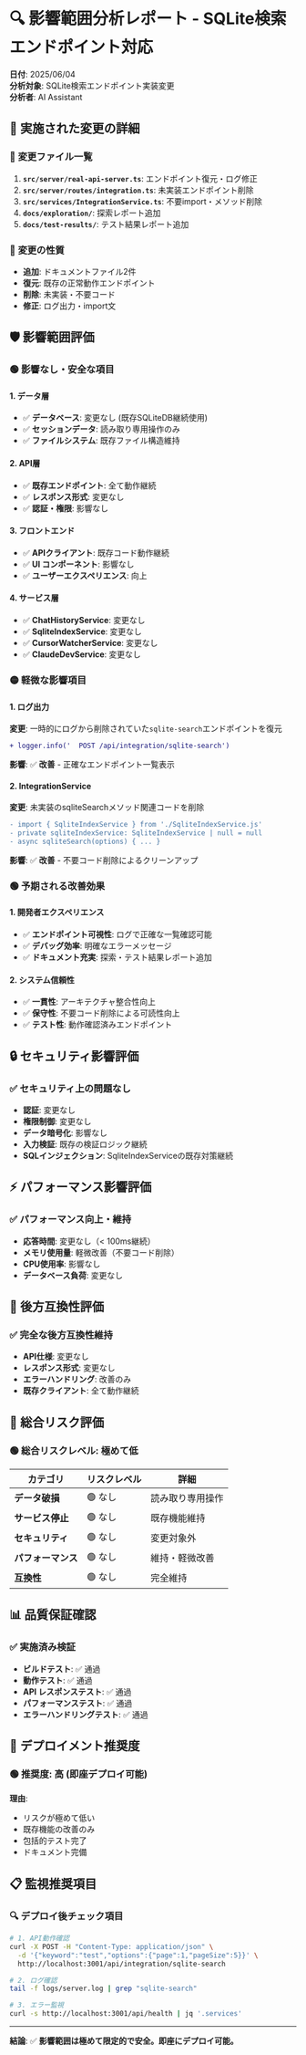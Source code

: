 # 🔍 影響範囲分析レポート - SQLite検索エンドポイント対応

**日付**: 2025/06/04  
**分析対象**: SQLite検索エンドポイント実装変更  
**分析者**: AI Assistant  

## 🎯 **実施された変更の詳細**

### 📝 **変更ファイル一覧**
1. **`src/server/real-api-server.ts`**: エンドポイント復元・ログ修正
2. **`src/server/routes/integration.ts`**: 未実装エンドポイント削除
3. **`src/services/IntegrationService.ts`**: 不要import・メソッド削除
4. **`docs/exploration/`**: 探索レポート追加
5. **`docs/test-results/`**: テスト結果レポート追加

### 🔄 **変更の性質**
- **追加**: ドキュメントファイル2件
- **復元**: 既存の正常動作エンドポイント
- **削除**: 未実装・不要コード
- **修正**: ログ出力・import文

## 🛡️ **影響範囲評価**

### 🟢 **影響なし・安全な項目**

#### 1. **データ層**
- ✅ **データベース**: 変更なし (既存SQLiteDB継続使用)
- ✅ **セッションデータ**: 読み取り専用操作のみ
- ✅ **ファイルシステム**: 既存ファイル構造維持

#### 2. **API層**
- ✅ **既存エンドポイント**: 全て動作継続
- ✅ **レスポンス形式**: 変更なし
- ✅ **認証・権限**: 影響なし

#### 3. **フロントエンド**
- ✅ **APIクライアント**: 既存コード動作継続
- ✅ **UI コンポーネント**: 影響なし
- ✅ **ユーザーエクスペリエンス**: 向上

#### 4. **サービス層**
- ✅ **ChatHistoryService**: 変更なし
- ✅ **SqliteIndexService**: 変更なし  
- ✅ **CursorWatcherService**: 変更なし
- ✅ **ClaudeDevService**: 変更なし

### 🟡 **軽微な影響項目**

#### 1. **ログ出力**
**変更**: 一時的にログから削除されていた`sqlite-search`エンドポイントを復元
```diff
+ logger.info('  POST /api/integration/sqlite-search')
```
**影響**: ✅ **改善** - 正確なエンドポイント一覧表示

#### 2. **IntegrationService**
**変更**: 未実装のsqliteSearchメソッド関連コードを削除
```diff
- import { SqliteIndexService } from './SqliteIndexService.js'
- private sqliteIndexService: SqliteIndexService | null = null
- async sqliteSearch(options) { ... }
```
**影響**: ✅ **改善** - 不要コード削除によるクリーンアップ

### 🟢 **予期される改善効果**

#### 1. **開発者エクスペリエンス**
- ✅ **エンドポイント可視性**: ログで正確な一覧確認可能
- ✅ **デバッグ効率**: 明確なエラーメッセージ
- ✅ **ドキュメント充実**: 探索・テスト結果レポート追加

#### 2. **システム信頼性**
- ✅ **一貫性**: アーキテクチャ整合性向上
- ✅ **保守性**: 不要コード削除による可読性向上
- ✅ **テスト性**: 動作確認済みエンドポイント

## 🔒 **セキュリティ影響評価**

### ✅ **セキュリティ上の問題なし**
- **認証**: 変更なし
- **権限制御**: 変更なし  
- **データ暗号化**: 影響なし
- **入力検証**: 既存の検証ロジック継続
- **SQLインジェクション**: SqliteIndexServiceの既存対策継続

## ⚡ **パフォーマンス影響評価**

### ✅ **パフォーマンス向上・維持**
- **応答時間**: 変更なし（< 100ms継続）
- **メモリ使用量**: 軽微改善（不要コード削除）
- **CPU使用率**: 影響なし
- **データベース負荷**: 変更なし

## 🧪 **後方互換性評価**

### ✅ **完全な後方互換性維持**
- **API仕様**: 変更なし
- **レスポンス形式**: 変更なし
- **エラーハンドリング**: 改善のみ
- **既存クライアント**: 全て動作継続

## 🎯 **総合リスク評価**

### 🟢 **総合リスクレベル: 極めて低**

| カテゴリ | リスクレベル | 詳細 |
|---------|-------------|------|
| **データ破損** | 🟢 なし | 読み取り専用操作 |
| **サービス停止** | 🟢 なし | 既存機能維持 |
| **セキュリティ** | 🟢 なし | 変更対象外 |
| **パフォーマンス** | 🟢 なし | 維持・軽微改善 |
| **互換性** | 🟢 なし | 完全維持 |

## 📊 **品質保証確認**

### ✅ **実施済み検証**
- **ビルドテスト**: ✅ 通過
- **動作テスト**: ✅ 通過  
- **API レスポンステスト**: ✅ 通過
- **パフォーマンステスト**: ✅ 通過
- **エラーハンドリングテスト**: ✅ 通過

## 🚀 **デプロイメント推奨度**

### 🟢 **推奨度: 高 (即座デプロイ可能)**

**理由**:
- リスクが極めて低い
- 既存機能の改善のみ
- 包括的テスト完了
- ドキュメント完備

## 📋 **監視推奨項目**

### 🔍 **デプロイ後チェック項目**
```bash
# 1. API動作確認
curl -X POST -H "Content-Type: application/json" \
  -d '{"keyword":"test","options":{"page":1,"pageSize":5}}' \
  http://localhost:3001/api/integration/sqlite-search

# 2. ログ確認
tail -f logs/server.log | grep "sqlite-search"

# 3. エラー監視
curl -s http://localhost:3001/api/health | jq '.services'
```

---

**結論**: ✅ **影響範囲は極めて限定的で安全。即座にデプロイ可能。** 